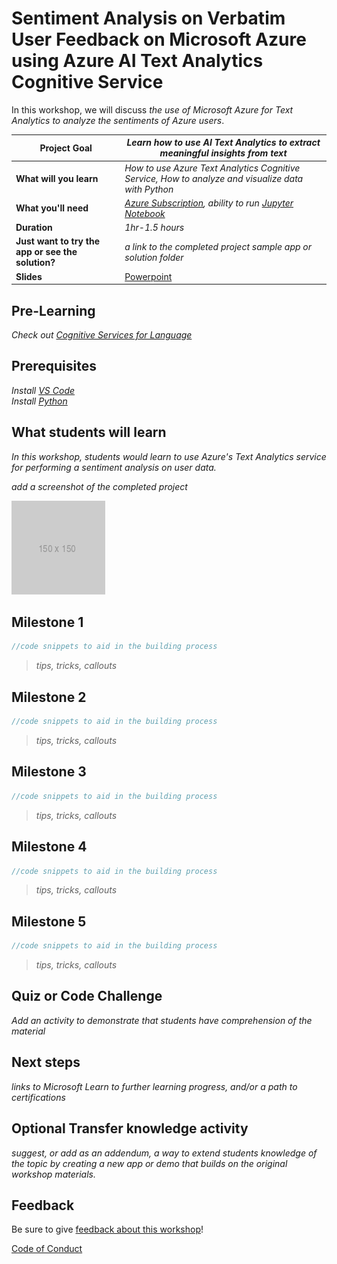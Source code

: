 # Sentiment Analysis on Verbatim User Feedback on Microsoft Azure using Azure AI Text Analytics Cognitive Service

In this workshop, we will discuss *the use of Microsoft Azure for Text Analytics to analyze the sentiments of Azure users*.

| **Project Goal**              | *Learn how to use AI Text Analytics to extract meaningful insights from text*                                    |
| ----------------------------- | --------------------------------------------------------------------- |
| **What will you learn**       | *How to use Azure Text Analytics Cognitive Service, How to analyze and visualize data with Python*                                        |
| **What you'll need**          | *[Azure Subscription](https://azure-for-academics.github.io/getting-azure), ability to run [Jupyter Notebook](https://soshnikov.com/education/how-to-execute-notebooks-from-github/)* |
| **Duration**                  | *1hr-1.5 hours*                                                                |
| **Just want to try the app or see the solution?** | *a link to the completed project sample app or solution folder*                          |
| **Slides** | [Powerpoint](slides.pptx)                          |

## Pre-Learning

*Check out [Cognitive Services for Language](https://docs.microsoft.com/en-us/learn/paths/explore-natural-language-processing/)*

## Prerequisites

*Install [VS Code](https://code.visualstudio.com/download)* <br>
*Install [Python](https://www.python.org/downloads)*

## What students will learn

*In this workshop, students would learn to use Azure's Text Analytics service for performing a sentiment analysis on user data.*

*add a screenshot of the completed project*

![image of completed project](images/placeholder.png)

## Milestone 1

```javascript
//code snippets to aid in the building process
```

> *tips, tricks, callouts*

## Milestone 2

```javascript
//code snippets to aid in the building process
```

> *tips, tricks, callouts*

## Milestone 3

```javascript
//code snippets to aid in the building process
```

> *tips, tricks, callouts*

## Milestone 4

```javascript
//code snippets to aid in the building process
```

> *tips, tricks, callouts*

## Milestone 5

```javascript
//code snippets to aid in the building process
```

> *tips, tricks, callouts*

## Quiz or Code Challenge

*Add an activity to demonstrate that students have comprehension of the material*

## Next steps

*links to Microsoft Learn to further learning progress, and/or a path to certifications*

## Optional Transfer knowledge activity

*suggest, or add as an addendum, a way to extend students knowledge of the topic by creating a new app or demo that builds on the original workshop materials.*

## Feedback

Be sure to give [feedback about this workshop](https://forms.office.com/r/MdhJWMZthR)!

[Code of Conduct](CODE_OF_CONDUCT.md)

